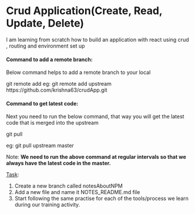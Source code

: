 # Crud Application(Create, Read, Update, Delete)
I am learning from scratch how to build an application with react using crud , routing and environment set up

#### Command to add a remote branch:
<p>Below command helps to add a remote branch to your local</p>
git remote add <nameof the master repo> <url of the master repo>
  eg: git remote add upstream https://github.com/krishna63/crudApp.git

#### Command to get latest code:
<p>Next you need to run the below command, that way you will get the latest code that is merged into 
the upstream</p>
  <p>git pull <name of the master repo> <name of the branch></p>
  <p>eg: git pull upstream master</p>

<p>Note: <strong>We need to run  the above command at regular intervals so that we always have the latest code in the master.</strong></p>

<u>Task</u>:
<ol>
  <li> Create a new branch called notesAboutNPM</li>
  <li> Add a new file and name it NOTES_README.md file</li>
  <li> Start following the same practise for each of the tools/process we learn during our training activity.</li>
</ol>


